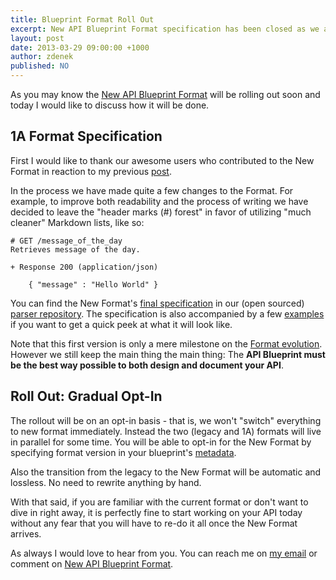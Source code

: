 ```yaml
---
title: Blueprint Format Roll Out
excerpt: New API Blueprint Format specification has been closed as we are getting ready for its roll out. 
layout: post
date: 2013-03-29 09:00:00 +1000
author: zdenek
published: NO
---
```


As you may know the [New API Blueprint Format](http://blog.apiary.io/2013/02/20/New-API-Blueprint-Format-Basics/) will be rolling out soon and today I would like to discuss how it will be done. 

## 1A Format Specification
First I would like to thank our awesome users who contributed to the New Format in reaction to my previous [post](http://blog.apiary.io/2013/02/20/New-API-Blueprint-Format-Basics/). 

In the process we have made quite a few changes to the Format. For example, to improve both readability and the process of writing we have decided to leave the "header marks (#) forest" in favor of utilizing "much cleaner" Markdown lists, like so: 

	# GET /message_of_the_day
	Retrieves message of the day.
	
	+ Response 200 (application/json)
			
		{ "message" : "Hello World" }

You can find the New Format's [final specification](https://github.com/apiaryio/blueprint-parser/blob/zdne/format1A/doc/APIBlueprintSpecification.md) in our (open sourced) [parser repository](https://github.com/apiaryio/blueprint-parser/tree/zdne/format1A). The specification is also accompanied by a few [examples](https://github.com/apiaryio/blueprint-parser/tree/zdne/format1A/examples) if you want to get a quick peek at what it will look like.

Note that this first version is only a mere milestone on the [Format evolution](http://blog.apiary.io/2013/01/27/New-API-Blueprint-Format/). However we still keep the main thing the main thing: The **API Blueprint must be the best way possible to both design and document your API**.

## Roll Out: Gradual Opt-In
The rollout will be on an opt-in basis - that is, we won't "switch" everything to new format immediately. Instead the two (legacy and 1A) formats will live in parallel for some time. You will be able to opt-in for the New Format by specifying format version in your blueprint's [metadata](https://github.com/apiaryio/blueprint-parser/blob/zdne/format1A/doc/APIBlueprintSpecification.md#41-metadata-section-metadatasection).

Also the transition from the legacy to the New Format will be automatic and lossless. No need to rewrite anything by hand. 

With that said, if you are familiar with the current format or don't want to dive in right away, it is perfectly fine to start working on your API today without any fear that you will have to re-do it all once the New Format arrives.

As always I would love to hear from you. You can reach me on [my email](z@apiary.io) or comment on [New API Blueprint Format](http://support.apiary.io/forums/120125-general/suggestions/2970802-new-api-blueprint-format).



